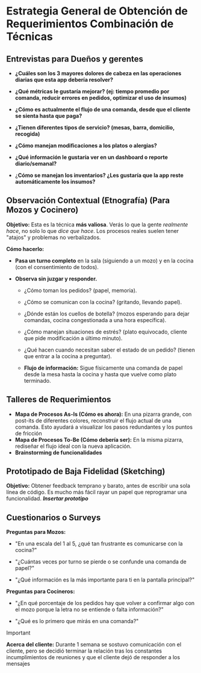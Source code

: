 # Estrategia General de Obtención de Requerimientos Combinación de Técnicas
## Entrevistas para Dueños y gerentes
- **¿Cuáles son los 3 mayores dolores de cabeza en las operaciones diarias que esta app debería resolver?**
    
- **¿Qué métricas le gustaría mejorar? (ej: tiempo promedio por comanda, reducir errores en pedidos, optimizar el uso de insumos)**
    
- **¿Cómo es actualmente el flujo de una comanda, desde que el cliente se sienta hasta que paga?**
    
- **¿Tienen diferentes tipos de servicio? (mesas, barra, domicilio, recogida)**
    
- **¿Cómo manejan modificaciones a los platos o alergias?**
    
- **¿Qué información le gustaría ver en un dashboard o reporte diario/semanal?**
    
- ¿**Cómo se manejan los inventarios? ¿Les gustaría que la app reste automáticamente los insumos?**
## Observación Contextual (Etnografía) (Para Mozos y Cocinero)
**Objetivo:** Esta es la técnica **más valiosa**. Verás lo que la gente _realmente hace_, no solo lo que _dice que hace_. Los procesos reales suelen tener "atajos" y problemas no verbalizados.

**Cómo hacerlo:**

- **Pasa un turno completo** en la sala (siguiendo a un mozo) y en la cocina (con el consentimiento de todos).
    
- **Observa sin juzgar y responder.**
    
    - ¿Cómo toman los pedidos? (papel, memoria).
        
    - ¿Cómo se comunican con la cocina? (gritando, llevando papel).
        
    - ¿Dónde están los cuellos de botella? (mozos esperando para dejar comandas, cocina congestionada a una hora específica).
        
    - ¿Cómo manejan situaciones de estrés? (plato equivocado, cliente que pide modificación a último minuto).
        
    - ¿Qué hacen cuando necesitan saber el estado de un pedido? (tienen que entrar a la cocina a preguntar).
        
    - **Flujo de información:** Sigue físicamente una comanda de papel desde la mesa hasta la cocina y hasta que vuelve como plato terminado.
## Talleres de Requerimientos
- **Mapa de Procesos As-Is (Cómo es ahora):** En una pizarra grande, con post-its de diferentes colores, reconstruir el flujo actual de una comanda. Esto ayudará a visualizar los pasos redundantes y los puntos de fricción
- **Mapa de Procesos To-Be (Cómo debería ser):** En la misma pizarra, rediseñar el flujo ideal con la nueva aplicación.
- **Brainstorming de funcionalidades**
## Prototipado de Baja Fidelidad (Sketching)
**Objetivo:** Obtener feedback temprano y barato, antes de escribir una sola línea de código. Es mucho más fácil rayar un papel que reprogramar una funcionalidad.
**_Insertar prototipo_**
## Cuestionarios o Surveys
**Preguntas para Mozos:**
- "En una escala del 1 al 5, ¿qué tan frustrante es comunicarse con la cocina?"
    
- "¿Cuántas veces por turno se pierde o se confunde una comanda de papel?"
    
- "¿Qué información es la más importante para ti en la pantalla principal?"
    
**Preguntas para Cocineros:**
- "¿En qué porcentaje de los pedidos hay que volver a confirmar algo con el mozo porque la letra no se entiende o falta información?"
    
- "¿Qué es lo primero que mirás en una comanda?"
	
> [!IMPORTANT]
> **Acerca del cliente:** Durante 1 semana se sostuvo comunicación con el cliente, pero se decidió terminar la relación tras los constantes incumplimientos de reuniones y que el cliente dejó de responder a los mensajes
